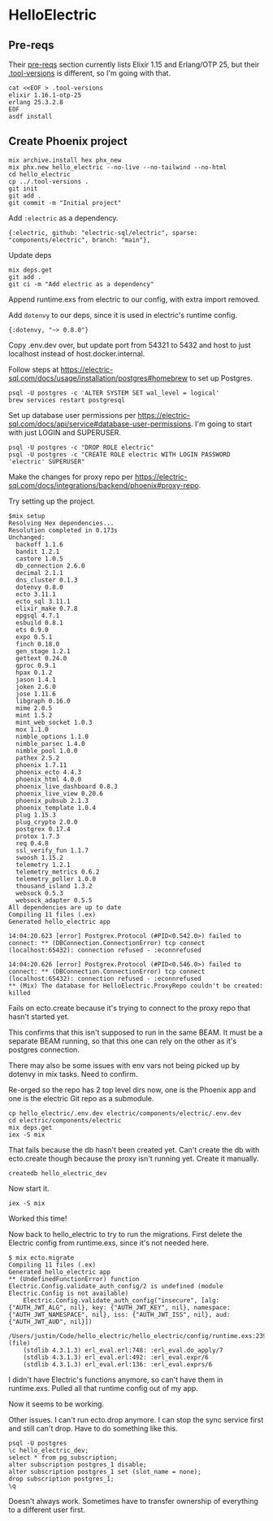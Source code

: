 # HelloElectric

## Pre-reqs

Their [pre-reqs](https://github.com/electric-sql/electric/tree/main/components/electric#pre-reqs) section currently lists Elixir 1.15 and Erlang/OTP 25, but their [.tool-versions](https://github.com/electric-sql/electric/blob/main/.tool-versions) is different, so I'm going with that.

```
cat <<EOF > .tool-versions
elixir 1.16.1-otp-25
erlang 25.3.2.8
EOF
asdf install
```
## Create Phoenix project
```
mix archive.install hex phx_new
mix phx.new hello_electric --no-live --no-tailwind --no-html
cd hello_electric
cp ../.tool-versions .
git init
git add .
git commit -m "Initial project"
```

Add `:electric` as a dependency.
```
{:electric, github: "electric-sql/electric", sparse: "components/electric", branch: "main"},
```
Update deps
```
mix deps.get
git add .
git ci -m "Add electric as a dependency"
```

Append runtime.exs from electric to our config, with extra import removed.

Add `dotenvy` to our deps, since it is used in electric's runtime config.
```
{:dotenvy, "~> 0.8.0"}
```
Copy .env.dev over, but update port from 54321 to 5432 and host to just localhost instead of host.docker.internal.

Follow steps at https://electric-sql.com/docs/usage/installation/postgres#homebrew to set up Postgres.

```
psql -U postgres -c 'ALTER SYSTEM SET wal_level = logical'
brew services restart postgresql
```

Set up database user permissions per https://electric-sql.com/docs/api/service#database-user-permissions.
I'm going to start with just LOGIN and SUPERUSER.

```
psql -U postgres -c "DROP ROLE electric"
psql -U postgres -c "CREATE ROLE electric WITH LOGIN PASSWORD 'electric' SUPERUSER"
```

Make the changes for proxy repo per https://electric-sql.com/docs/integrations/backend/phoenix#proxy-repo.

Try setting up the project.
```
$mix setup
Resolving Hex dependencies...
Resolution completed in 0.173s
Unchanged:
  backoff 1.1.6
  bandit 1.2.1
  castore 1.0.5
  db_connection 2.6.0
  decimal 2.1.1
  dns_cluster 0.1.3
  dotenvy 0.8.0
  ecto 3.11.1
  ecto_sql 3.11.1
  elixir_make 0.7.8
  epgsql 4.7.1
  esbuild 0.8.1
  ets 0.9.0
  expo 0.5.1
  finch 0.18.0
  gen_stage 1.2.1
  gettext 0.24.0
  gproc 0.9.1
  hpax 0.1.2
  jason 1.4.1
  joken 2.6.0
  jose 1.11.6
  libgraph 0.16.0
  mime 2.0.5
  mint 1.5.2
  mint_web_socket 1.0.3
  mox 1.1.0
  nimble_options 1.1.0
  nimble_parsec 1.4.0
  nimble_pool 1.0.0
  pathex 2.5.2
  phoenix 1.7.11
  phoenix_ecto 4.4.3
  phoenix_html 4.0.0
  phoenix_live_dashboard 0.8.3
  phoenix_live_view 0.20.6
  phoenix_pubsub 2.1.3
  phoenix_template 1.0.4
  plug 1.15.3
  plug_crypto 2.0.0
  postgrex 0.17.4
  protox 1.7.3
  req 0.4.8
  ssl_verify_fun 1.1.7
  swoosh 1.15.2
  telemetry 1.2.1
  telemetry_metrics 0.6.2
  telemetry_poller 1.0.0
  thousand_island 1.3.2
  websock 0.5.3
  websock_adapter 0.5.5
All dependencies are up to date
Compiling 11 files (.ex)
Generated hello_electric app

14:04:20.623 [error] Postgrex.Protocol (#PID<0.542.0>) failed to connect: ** (DBConnection.ConnectionError) tcp connect (localhost:65432): connection refused - :econnrefused

14:04:20.626 [error] Postgrex.Protocol (#PID<0.546.0>) failed to connect: ** (DBConnection.ConnectionError) tcp connect (localhost:65432): connection refused - :econnrefused
** (Mix) The database for HelloElectric.ProxyRepo couldn't be created: killed
```

Fails on ecto.create because it's trying to connect to the proxy repo that hasn't started yet.

This confirms that this isn't supposed to run in the same BEAM.  It must be a separate BEAM running, so that this one can rely on the other as it's postgres connection.

There may also be some issues with env vars not being picked up by dotenvy in mix tasks.  Need to confirm.

Re-orged so the repo has 2 top level dirs now, one is the Phoenix app and one is the electric Git repo as a submodule.

```
cp hello_electric/.env.dev electric/components/electric/.env.dev
cd electric/components/electric
mix deps.get
iex -S mix
```

That fails because the db hasn't been created yet.  Can't create the db with ecto.create though because the proxy isn't running yet.
Create it manually.

```
createdb hello_electric_dev
```

Now start it.
```
iex -S mix
```
Worked this time!

Now back to hello_electric to try to run the migrations.  First delete the Electric config from runtime.exs, since it's not needed here.


```
$ mix ecto.migrate
Compiling 11 files (.ex)
Generated hello_electric app
** (UndefinedFunctionError) function Electric.Config.validate_auth_config/2 is undefined (module Electric.Config is not available)
    Electric.Config.validate_auth_config("insecure", [alg: {"AUTH_JWT_ALG", nil}, key: {"AUTH_JWT_KEY", nil}, namespace: {"AUTH_JWT_NAMESPACE", nil}, iss: {"AUTH_JWT_ISS", nil}, aud: {"AUTH_JWT_AUD", nil}])
    /Users/justin/Code/hello_electric/hello_electric/config/runtime.exs:239: (file)
    (stdlib 4.3.1.3) erl_eval.erl:748: :erl_eval.do_apply/7
    (stdlib 4.3.1.3) erl_eval.erl:492: :erl_eval.expr/6
    (stdlib 4.3.1.3) erl_eval.erl:136: :erl_eval.exprs/6
```

I didn't have Electric's functions anymore, so can't have them in runtime.exs.  Pulled all that runtime config out of my app.


Now it seems to be working.

Other issues.
I can't run ecto.drop anymore.  I can stop the sync service first and still can't drop.
Have to do something like this.

```
psql -U postgres
\c hello_electric_dev;
select * from pg_subscription;
alter subscription postgres_1 disable;
alter subscription postgres_1 set (slot_name = none);
drop subscription postgres_1;
\q
```

Doesn't always work.  Sometimes have to transfer ownership of everything to a different user first.
